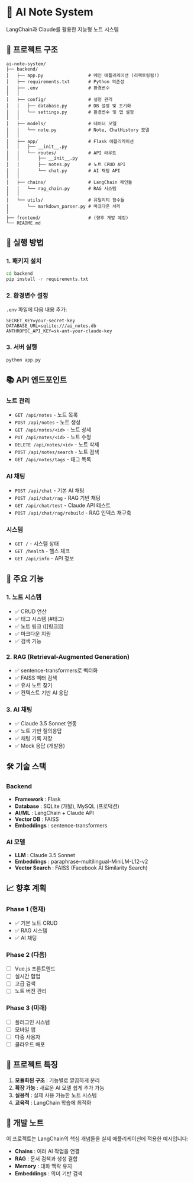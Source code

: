 # 🧠 AI Note System

LangChain과 Claude를 활용한 지능형 노트 시스템

## 📁 프로젝트 구조

```
ai-note-system/
├── backend/
│   ├── app.py                 # 메인 애플리케이션 (리팩토링됨!)
│   ├── requirements.txt       # Python 의존성
│   ├── .env                   # 환경변수
│   │
│   ├── config/                # 설정 관리
│   │   ├── database.py        # DB 설정 및 초기화
│   │   └── settings.py        # 환경변수 및 앱 설정
│   │
│   ├── models/                # 데이터 모델
│   │   └── note.py            # Note, ChatHistory 모델
│   │
│   ├── app/                   # Flask 애플리케이션
│   │   ├── __init__.py
│   │   └── routes/            # API 라우트
│   │       ├── __init__.py
│   │       ├── notes.py       # 노트 CRUD API
│   │       └── chat.py        # AI 채팅 API
│   │
│   ├── chains/                # LangChain 체인들
│   │   └── rag_chain.py       # RAG 시스템
│   │
│   └── utils/                 # 유틸리티 함수들
│       └── markdown_parser.py # 마크다운 처리
│
├── frontend/                  # (향후 개발 예정)
└── README.md
```

## 🚀 실행 방법

### 1. 패키지 설치

```bash
cd backend
pip install -r requirements.txt
```

### 2. 환경변수 설정

`.env` 파일에 다음 내용 추가:

```
SECRET_KEY=your-secret-key
DATABASE_URL=sqlite:///ai_notes.db
ANTHROPIC_API_KEY=sk-ant-your-claude-key
```

### 3. 서버 실행

```bash
python app.py
```

## 📚 API 엔드포인트

### 노트 관리

* `GET /api/notes` - 노트 목록
* `POST /api/notes` - 노트 생성
* `GET /api/notes/<id>` - 노트 상세
* `PUT /api/notes/<id>` - 노트 수정
* `DELETE /api/notes/<id>` - 노트 삭제
* `POST /api/notes/search` - 노트 검색
* `GET /api/notes/tags` - 태그 목록

### AI 채팅

* `POST /api/chat` - 기본 AI 채팅
* `POST /api/chat/rag` - RAG 기반 채팅
* `GET /api/chat/test` - Claude API 테스트
* `POST /api/chat/rag/rebuild` - RAG 인덱스 재구축

### 시스템

* `GET /` - 시스템 상태
* `GET /health` - 헬스 체크
* `GET /api/info` - API 정보

## 🔧 주요 기능

### 1. 노트 시스템

* ✅ CRUD 연산
* ✅ 태그 시스템 (#태그)
* ✅ 노트 링크 ([[링크]])
* ✅ 마크다운 지원
* ✅ 검색 기능

### 2. RAG (Retrieval-Augmented Generation)

* ✅ sentence-transformers로 벡터화
* ✅ FAISS 벡터 검색
* ✅ 유사 노트 찾기
* ✅ 컨텍스트 기반 AI 응답

### 3. AI 채팅

* ✅ Claude 3.5 Sonnet 연동
* ✅ 노트 기반 질의응답
* ✅ 채팅 기록 저장
* ✅ Mock 응답 (개발용)

## 🛠 기술 스택

### Backend

* **Framework** : Flask
* **Database** : SQLite (개발), MySQL (프로덕션)
* **AI/ML** : LangChain + Claude API
* **Vector DB** : FAISS
* **Embeddings** : sentence-transformers

### AI 모델

* **LLM** : Claude 3.5 Sonnet
* **Embeddings** : paraphrase-multilingual-MiniLM-L12-v2
* **Vector Search** : FAISS (Facebook AI Similarity Search)

## 📈 향후 계획

### Phase 1 (현재)

* ✅ 기본 노트 CRUD
* ✅ RAG 시스템
* ✅ AI 채팅

### Phase 2 (다음)

* [ ] Vue.js 프론트엔드
* [ ] 실시간 협업
* [ ] 고급 검색
* [ ] 노트 버전 관리

### Phase 3 (미래)

* [ ] 플러그인 시스템
* [ ] 모바일 앱
* [ ] 다중 사용자
* [ ] 클라우드 배포

## 🎯 프로젝트 특징

1. **모듈화된 구조** : 기능별로 깔끔하게 분리
2. **확장 가능** : 새로운 AI 모델 쉽게 추가 가능
3. **실용적** : 실제 사용 가능한 노트 시스템
4. **교육적** : LangChain 학습에 최적화

## 📝 개발 노트

이 프로젝트는 LangChain의 핵심 개념들을 실제 애플리케이션에 적용한 예시입니다:

* **Chains** : 여러 AI 작업을 연결
* **RAG** : 문서 검색과 생성 결합
* **Memory** : 대화 맥락 유지
* **Embeddings** : 의미 기반 검색
